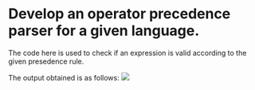 # Develop an operator precedence parser for a given language.

The code here is used to check if an expression is valid according to the given presedence rule.

The output obtained is as follows:
<kbd><img src = /></kbd>

